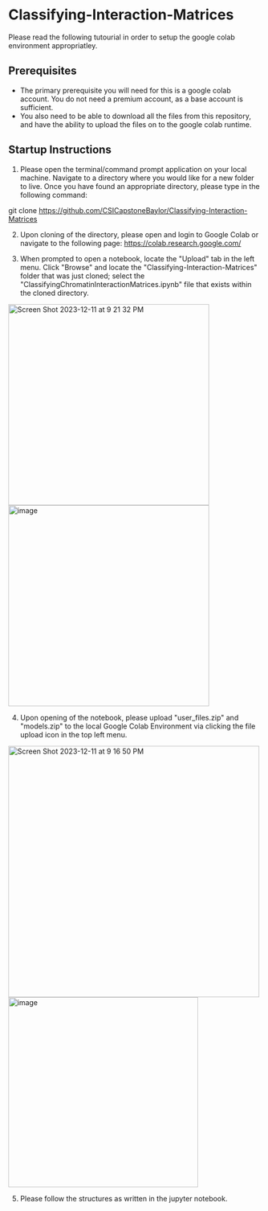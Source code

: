 # Classifying-Interaction-Matrices
Please read the following tutourial in order to setup the google colab environment appropriatley.
## Prerequisites
*  The primary prerequisite you will need for this is a google colab account. You do not need a premium account, as a base account is sufficient.
*  You also need to be able to download all the files from this repository, and have the ability to upload the files on to the google colab runtime.
## Startup Instructions
1) Please open the terminal/command prompt application on your local machine. Navigate to a directory where you would like for a new folder to live. Once you have found an appropriate directory, please type in the following command:

git clone https://github.com/CSICapstoneBaylor/Classifying-Interaction-Matrices

2) Upon cloning of the directory, please open and login to Google Colab or navigate to the following page: https://colab.research.google.com/

3) When prompted to open a notebook, locate the "Upload" tab in the left menu. Click "Browse" and locate the "Classifying-Interaction-Matrices" folder that was just cloned; select the "ClassifyingChromatinInteractionMatrices.ipynb" file that exists within the cloned directory.
<img width="400" alt="Screen Shot 2023-12-11 at 9 21 32 PM" src="https://github.com/CSICapstoneBaylor/Classifying-Interaction-Matrices/assets/99242468/8244a15a-5db2-498d-b83f-73e3f2b60e5f">
<img width="400" alt="image" src="https://github.com/CSICapstoneBaylor/Classifying-Interaction-Matrices/assets/99242468/c69a2b46-dfce-4922-83ac-b252a519b620">


4) Upon opening of the notebook, please upload "user_files.zip" and "models.zip" to the local Google Colab Environment via clicking the file upload icon in the top left menu.
<img width="500" alt="Screen Shot 2023-12-11 at 9 16 50 PM" src="https://github.com/CSICapstoneBaylor/Classifying-Interaction-Matrices/assets/99242468/6afcfa94-d410-45b8-b471-7d77525e46f1">
<img width="378" alt="image" src="https://github.com/CSICapstoneBaylor/Classifying-Interaction-Matrices/assets/99242468/cf5561dc-ea81-4d14-a554-f4eb62311f24">



5) Please follow the structures as written in the jupyter notebook.
